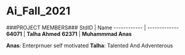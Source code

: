 # Ai_Fall_2021
###PROJECT MEMBERS###
StdID | Name
------------ | -------------
**64071** | **Talha Ahmed**
**62371** | **Muhammmad Anas**

**Anas**: Enterprnuer self motivated
**Talha**: Talented And Adventerous

